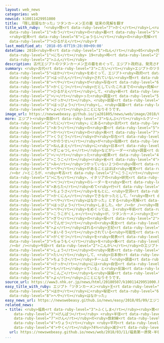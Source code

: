 ```yaml
---
layout: web_news
categories: web
newsid: k10011429951000
title: 「隠し部屋なかった」ツタンカーメン王の墓 従来の見解を翻す
title_with_ruby: 「<ruby>隠<rt data-ruby-level="7">かく</rt></ruby>し<ruby>部屋<rt data-ruby-level="8">へや</rt></ruby>なかった」ツタンカーメン<ruby>王<rt
  data-ruby-level="1">おう</rt></ruby>の<ruby>墓<rt data-ruby-level="5">はか</rt></ruby>
  <ruby>従来<rt data-ruby-level="6">じゅうらい</rt></ruby>の<ruby>見解<rt data-ruby-level="5">けんかい</rt></ruby>を<ruby>翻<rt
  data-ruby-level="7">ひるがえ</rt></ruby>す
last_modified_at: '2018-05-07T19:28:00+09:00'
datetime: 2018<ruby>年<rt data-ruby-level="1">ねん</rt></ruby>05<ruby>月<rt data-ruby-level="1">がつ</rt></ruby>07<ruby>日<rt
  data-ruby-level="1">にち</rt></ruby> 19<ruby>時<rt data-ruby-level="2">じ</rt></ruby>28<ruby>分<rt
  data-ruby-level="2">ふん</rt></ruby>
description: 古代エジプトのツタンカーメン王の墓をめぐって、エジプト政府は、発見されていない隠し部屋が存在するのはほぼ確実だとしていたこれまでの見解を翻して、新たに行った調査の結果、部屋はなかったと発表し、論議を呼ぶことになりそうです。
summary: <ruby>古代<rt data-ruby-level="3">こだい</rt></ruby>エジプトのツタンカーメン<ruby>王<rt data-ruby-level="1">おう</rt></ruby>の<ruby>墓<rt
  data-ruby-level="5">はか</rt></ruby>をめぐって、エジプト<ruby>政府<rt data-ruby-level="5">せいふ</rt></ruby>は、<ruby>発見<rt
  data-ruby-level="3">はっけん</rt></ruby>されていない<ruby>隠<rt data-ruby-level="7">かく</rt></ruby>し<ruby>部屋<rt
  data-ruby-level="8">べや</rt></ruby>が<ruby>存在<rt data-ruby-level="6">そんざい</rt></ruby>するのはほぼ<ruby>確実<rt
  data-ruby-level="5">かくじつ</rt></ruby>だとしていたこれまでの<ruby>見解<rt data-ruby-level="5">けんかい</rt></ruby>を<ruby>翻<rt
  data-ruby-level="7">ひるがえ</rt></ruby>して、<ruby>新<rt data-ruby-level="2">あら</rt></ruby>たに<ruby>行<rt
  data-ruby-level="2">い</rt></ruby>った<ruby>調査<rt data-ruby-level="5">ちょうさ</rt></ruby>の<ruby>結果<rt
  data-ruby-level="4">けっか</rt></ruby>、<ruby>部屋<rt data-ruby-level="8">へや</rt></ruby>はなかったと<ruby>発表<rt
  data-ruby-level="3">はっぴょう</rt></ruby>し、<ruby>論議<rt data-ruby-level="6">ろんぎ</rt></ruby>を<ruby>呼<rt
  data-ruby-level="6">よ</rt></ruby>ぶことになりそうです。
image_url: https://newswebeasy.github.io/ja201805/news/web/image/2018/05/07/K10011429951_1805071917_1805071928_01_02.jpg
more: エジプト<ruby>南部<rt data-ruby-level="3">なんぶ</rt></ruby>ルクソールの「<ruby>王家<rt data-ruby-level="2">おうけ</rt></ruby>の<ruby>谷<rt
  data-ruby-level="2">たに</rt></ruby>」にある<ruby>古代<rt data-ruby-level="3">こだい</rt></ruby>エジプトのツタンカーメン<ruby>王<rt
  data-ruby-level="1">おう</rt></ruby>の<ruby>墓<rt data-ruby-level="5">はか</rt></ruby>では、<ruby>壁<rt
  data-ruby-level="7">かべ</rt></ruby>の<ruby>奥<rt data-ruby-level="7">おく</rt></ruby>に<ruby>空洞<rt
  data-ruby-level="7">くうどう</rt></ruby>が<ruby>存在<rt data-ruby-level="6">そんざい</rt></ruby>する<ruby>可能性<rt
  data-ruby-level="5">かのうせい</rt></ruby>が<ruby>指摘<rt data-ruby-level="7">してき</rt></ruby>され、３<ruby>年前<rt
  data-ruby-level="2">ねんまえ</rt></ruby>に<ruby>日本<rt data-ruby-level="1">にっぽん</rt></ruby>の<ruby>技術者<rt
  data-ruby-level="5">ぎじゅつしゃ</rt></ruby>などがレーダー<ruby>調査<rt data-ruby-level="5">ちょうさ</rt></ruby>を<ruby>行<rt
  data-ruby-level="2">い</rt></ruby>った<ruby>結果<rt data-ruby-level="4">けっか</rt></ruby>、エジプト<ruby>考古<rt
  data-ruby-level="2">こうこ</rt></ruby><ruby>省<rt data-ruby-level="4">しょう</rt></ruby>はこれまで<ruby>見<rt
  data-ruby-level="1">み</rt></ruby>つかっていない２つの<ruby>隠<rt data-ruby-level="7">かく</rt></ruby>し<ruby>部屋<rt
  data-ruby-level="8">べや</rt></ruby>があることはほぼ<ruby>確実<rt data-ruby-level="5">かくじつ</rt></ruby>だとしていました。<br
  /><br />ところが、<ruby>考古<rt data-ruby-level="2">こうこ</rt></ruby><ruby>省<rt data-ruby-level="4">しょう</rt></ruby>は６<ruby>日<rt
  data-ruby-level="1">にち</rt></ruby>、イタリアの<ruby>研究<rt data-ruby-level="3">けんきゅう</rt></ruby>チームが<ruby>別<rt
  data-ruby-level="4">べつ</rt></ruby>のレーダーを<ruby>使<rt data-ruby-level="3">つか</rt></ruby>って<ruby>改<rt
  data-ruby-level="4">あらた</rt></ruby>めて<ruby>行<rt data-ruby-level="2">い</rt></ruby>った<ruby>調査<rt
  data-ruby-level="5">ちょうさ</rt></ruby>をもとに、<ruby>空洞<rt data-ruby-level="7">くうどう</rt></ruby>そのものが<ruby>確認<rt
  data-ruby-level="7">かくにん</rt></ruby>できなかったとして、「<ruby>隠<rt data-ruby-level="7">かく</rt></ruby>し<ruby>部屋<rt
  data-ruby-level="8">べや</rt></ruby>はなかった」とする<ruby>見解<rt data-ruby-level="5">けんかい</rt></ruby>を<ruby>発表<rt
  data-ruby-level="3">はっぴょう</rt></ruby>しました。<br /><br /><ruby>隠<rt data-ruby-level="7">かく</rt></ruby>し<ruby>部屋<rt
  data-ruby-level="8">べや</rt></ruby>をめぐっては、３<ruby>年前<rt data-ruby-level="2">ねんまえ</rt></ruby>にイギリスの<ruby>考古学者<rt
  data-ruby-level="3">こうこがくしゃ</rt></ruby>が、ツタンカーメン<ruby>王<rt data-ruby-level="1">おう</rt></ruby>の<ruby>義理<rt
  data-ruby-level="5">ぎり</rt></ruby>の<ruby>母<rt data-ruby-level="2">はは</rt></ruby>とされ「<ruby>伝説<rt
  data-ruby-level="4">でんせつ</rt></ruby>の<ruby>美女<rt data-ruby-level="3">びじょ</rt></ruby>」と<ruby>呼<rt
  data-ruby-level="6">よ</rt></ruby>ばれる<ruby>王妃<rt data-ruby-level="7">おうひ</rt></ruby>ネフェルティティが<ruby>埋葬<rt
  data-ruby-level="7">まいそう</rt></ruby>されている<ruby>可能性<rt data-ruby-level="5">かのうせい</rt></ruby>があるという<ruby>学説<rt
  data-ruby-level="4">がくせつ</rt></ruby>を<ruby>発表<rt data-ruby-level="3">はっぴょう</rt></ruby>し、<ruby>注目<rt
  data-ruby-level="3">ちゅうもく</rt></ruby>を<ruby>集<rt data-ruby-level="3">あつ</rt></ruby>めていました。<br
  /><br /><ruby>今回<rt data-ruby-level="2">こんかい</rt></ruby>のエジプト<ruby>考古<rt data-ruby-level="2">こうこ</rt></ruby><ruby>省<rt
  data-ruby-level="4">しょう</rt></ruby>の<ruby>発表<rt data-ruby-level="3">はっぴょう</rt></ruby>に<ruby>対<rt
  data-ruby-level="3">たい</rt></ruby>して、<ruby>日本側<rt data-ruby-level="4">にほんがわ</rt></ruby>の<ruby>調査<rt
  data-ruby-level="5">ちょうさ</rt></ruby>チームは「<ruby>調査<rt data-ruby-level="5">ちょうさ</rt></ruby><ruby>結果<rt
  data-ruby-level="4">けっか</rt></ruby>には<ruby>自信<rt data-ruby-level="4">じしん</rt></ruby>を<ruby>持<rt
  data-ruby-level="3">も</rt></ruby>っている」と<ruby>反論<rt data-ruby-level="6">はんろん</rt></ruby>しており、<ruby>今後<rt
  data-ruby-level="2">こんご</rt></ruby>も<ruby>論議<rt data-ruby-level="6">ろんぎ</rt></ruby>を<ruby>呼<rt
  data-ruby-level="6">よ</rt></ruby>ぶことになりそうです。
source_url: https://www3.nhk.or.jp/news/html/20180507/k10011429951000.html
easy_title_with_ruby: エジプト「ツタンカーメン<ruby>王<rt data-ruby-level="1">おう</rt></ruby>の<ruby>墓<rt
  data-ruby-level="5">はか</rt></ruby>に<ruby>秘密<rt data-ruby-level="6">ひみつ</rt></ruby>の<ruby>部屋<rt
  data-ruby-level="8">へや</rt></ruby>はなかった」
easy_news_url: https://newswebeasy.github.io/news/easy/2018/05/09/エジプトツタンカーメン王の墓に秘密の部屋はなかった
related_news:
- title: <ruby>福島<rt data-ruby-level="3">ふくしま</rt></ruby><ruby>第<rt data-ruby-level="3">だい</rt></ruby>一<ruby>原発<rt
    data-ruby-level="3">げんぱつ</rt></ruby> <ruby>半径<rt data-ruby-level="4">はんけい</rt></ruby>80キロ<ruby>圏<rt
    data-ruby-level="7">けん</rt></ruby>の<ruby>放射線<rt data-ruby-level="6">ほうしゃせん</rt></ruby><ruby>量<rt
    data-ruby-level="4">りょう</rt></ruby> <ruby>平均<rt data-ruby-level="5">へいきん</rt></ruby><ruby>約<rt
    data-ruby-level="4">やく</rt></ruby>74％<ruby>減少<rt data-ruby-level="5">げんしょう</rt></ruby>
  url: https://newswebeasy.github.io/news/web/2018/03/11/福島第一原発-半径80キロ圏の放射線量-平均約74減少
...
```

